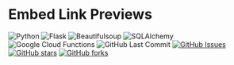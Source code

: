 # Embed Link Previews

![Python](https://img.shields.io/badge/Python-3.7.1-blue.svg?logo=python&longCache=true&logoColor=white&colorB=23a8e2&style=flat-square&colorA=36363e)
![Flask](https://img.shields.io/badge/Flask-1.0.2-blue.svg?longCache=true&logo=python&style=flat-square&logoColor=white&colorB=23a8e2&colorA=36363e)
![Beautifulsoup](https://img.shields.io/badge/Beautifulsoup4-4.6.3-blue.svg?longCache=true&logo=delicious&longCache=true&style=flat-square&logoColor=white&colorB=23a8e2&colorA=36363e)
![SQLAlchemy](https://img.shields.io/badge/SQLAlchemy-1.2.12-red.svg?longCache=true&style=flat-square&logo=scala&logoColor=white&colorA=36363e)
![Google Cloud Functions](https://img.shields.io/badge/Google—Cloud—Functions-v93-blue.svg?longCache=true&logo=google&longCache=true&style=flat-square&logoColor=white&colorB=23a8e2&colorA=36363e)
![GitHub Last Commit](https://img.shields.io/github/last-commit/google/skia.svg?style=flat-square&colorA=36363e)
[![GitHub Issues](https://img.shields.io/github/issues/toddbirchard/embedded-link-previews.svg?style=flat-square&colorA=36363e)](https://github.com/toddbirchard/embedded-link-previews/issues)
[![GitHub stars](https://img.shields.io/github/stars/toddbirchard/embedded-link-previews.svg?style=flat-square&colorB=e3bb18&colorA=36363e)](https://github.com/toddbirchard/embedded-link-previews/stargazers)
[![GitHub forks](https://img.shields.io/github/forks/toddbirchard/embedded-link-previews.svg?style=flat-square&colorA=36363e)](https://github.com/toddbirchard/embedded-link-previews/network)
